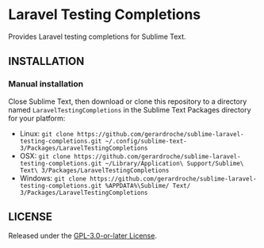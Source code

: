 # Laravel Testing Completions

Provides Laravel testing completions for Sublime Text.

## INSTALLATION

### Manual installation

Close Sublime Text, then download or clone this repository to a directory named `LaravelTestingCompletions` in the Sublime Text Packages directory for your platform:

* Linux: `git clone https://github.com/gerardroche/sublime-laravel-testing-completions.git ~/.config/sublime-text-3/Packages/LaravelTestingCompletions`
* OSX: `git clone https://github.com/gerardroche/sublime-laravel-testing-completions.git ~/Library/Application\ Support/Sublime\ Text\ 3/Packages/LaravelTestingCompletions`
* Windows: `git clone https://github.com/gerardroche/sublime-laravel-testing-completions.git %APPDATA%\Sublime/ Text/ 3/Packages/LaravelTestingCompletions`

## LICENSE

Released under the [GPL-3.0-or-later License](LICENSE).
